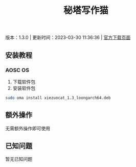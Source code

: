 ﻿---
id: 1444
title: 秘塔写作猫
toc: true
weight: 1444
---

版本：1.3.0 | 更新时间：2023-03-30 11:36:36 | [官方下载页面](http://app.loongapps.cn/#/detail/1444)

## 安装教程 

### AOSC OS 

1. 下载软件包
2. 安装软件包

```bash
sudo oma install xiezuocat_1.3_loongarch64.deb
```

## 额外操作

无需额外操作即可使用

## 已知问题

暂无已知问题


